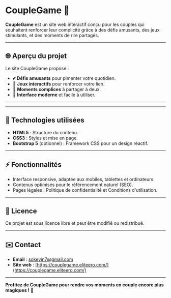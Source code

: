 # CoupleGame 🌟

**CoupleGame** est un site web interactif conçu pour les couples qui souhaitent renforcer leur complicité grâce à des défis amusants, des jeux stimulants, et des moments de rire partagés.

---

## 🌐 **Aperçu du projet**

Le site CoupleGame propose :

- 💕 **Défis amusants** pour pimenter votre quotidien.
- 🎲 **Jeux interactifs** pour renforcer votre lien.
- 🧠 **Moments complices** à partager à deux.
- 🌟 **Interface moderne** et facile à utiliser.

---

---

## 🎨 **Technologies utilisées**

- **HTML5** : Structure du contenu.
- **CSS3** : Styles et mise en page.
- **Bootstrap 5** (optionnel) : Framework CSS pour un design réactif.

---

## ⚡ **Fonctionnalités**

- Interface responsive, adaptée aux mobiles, tablettes et ordinateurs.
- Contenus optimisés pour le référencement naturel (SEO).
- Pages légales : Politique de confidentialité et Conditions d'utilisation.

---

## 📜 **Licence**

Ce projet est sous licence libre et peut être modifié ou redistribué.

---

## ✉️ **Contact**

- **Email** : [sokevin7@gmail.com](mailto:sokevin7@gmail.com)
- **Site web** : [https://couplegame.eliteero.com/](https://couplegame.eliteero.com/)

---

**Profitez de CoupleGame pour rendre vos moments en couple encore plus magiques !** 💖
